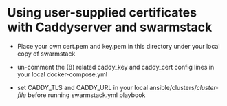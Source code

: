 # Using user-supplied certificates with Caddyserver and swarmstack

- Place your own cert.pem and key.pem in this directory under your local copy of swarmstack

- un-comment the (8) related caddy_key and caddy_cert config lines in your local docker-compose.yml

- set CADDY_TLS and CADDY_URL in your local ansible/clusters/_cluster-file_ before running swarmstack.yml playbook
